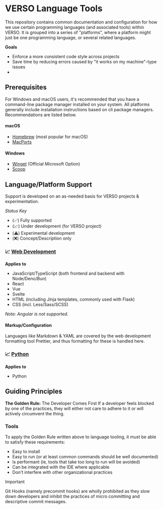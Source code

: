 # VERSO Language Tools

This repository contains common documentation and configuration for how we use certain programming languages (and associated tools) within VERSO. It is grouped into a series of "platforms", where a platform might just be one programming language, or several related languages.

**Goals**

- Enforce a more consistent code style across projects
- Save time by reducing errors caused by "it works on my machine"-type issues
-

## Prerequisites

For Windows and macOS users, it's recommended that you have a command-line package manager installed on your system. All platforms generally include installation instructions based on cli package managers. Recommendations are listed below.

#### macOS

- [Homebrew](https://brew.sh/) (most popular for macOS)
- [MacPorts](https://www.macports.org/install.php)

#### Windows

- [Winget](https://github.com/microsoft/winget-cli?tab=readme-ov-file#installing-the-client) (Official Microsoft Option)
- [Scoop](https://github.com/ScoopInstaller/Scoop?tab=readme-ov-file#installation)

## Language/Platform Support

Support is developed on an as-needed basis for VERSO projects & experimentation.

_Status Key_

- (✅) Fully supported
- (📈) Under development (for VERSO project)
- (⚠️) Experimental development
- (❌) Concept/Description only

### 📈 [Web Development](/webdev/)

**Applies to**

- JavaScript/TypeScript (both frontend and backend with Node/Deno/Bun)
- React
- Vue
- Svelte
- HTML (including Jinja templates, commonly used with Flask)
- CSS (incl. Less/Sass/SCSS)

_Note: Angular is not supported._

#### Markup/Configuration

Languages like Markdown & YAML are covered by the web development formatting tool Prettier, and thus formatting for these is handled here.

### 📈 [Python](/python/)

**Applies to**

- Python

## Guiding Principles

**The Golden Rule:** The Developer Comes First
If a developer feels blocked by one of the practices, they will either not care to adhere to it or will actively circumvent the thing.

### Tools

To apply the Golden Rule written above to language tooling, it must be able to satisfy these requirements:

- Easy to install
- Easy to run (or at least common commands should be well documented)
- Is performant (ie, tools that take too long to run will be avoided)
- Can be integrated with the IDE where applicable
- Don't interfere with other organizational practices

> [!IMPORTANT]
> Git Hooks (namely precommit hooks) are wholly prohibited as they slow down developers and inhibit the practices of micro committing and descriptive commit messages.
